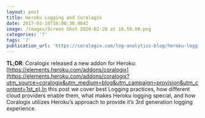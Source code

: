 ```yaml
---
layout: post
title: Heroku Logging and Coralogix
date: 2017-03-16T16:00:30.964Z
image: /images/Screen Shot 2020-02-20 at 16.59.50.png
categories: '?'
tags: '?'
publication_url: 'https://coralogix.com/log-analytics-blog/heroku-logging-coralogix/'
---
```

**TL;DR**: Coralogix released a new addon for Heroku: [https://elements.heroku.com/addons/coralogix](https://elements.heroku.com/addons/coralogix?utm_source=coralogix&utm_medium=blog&utm_campaign=provision&utm_content=1st_p).In this post we cover best Logging practices, how different cloud providers enable them, what makes Heroku logging special, and how Coralogix utilizes Heroku’s approach to provide it’s 3rd generation logging experience.
